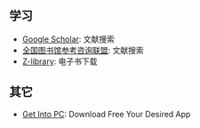 ## 学习
- [Google Scholar](https://scholar.google.com/): 文献搜索
- [全国图书馆参考咨询联盟](http://www.ucdrs.superlib.net/): 文献搜索
- [Z-library](https://zh.singlelogin.re/): 电子书下载

## 其它
- [Get Into PC](https://getintopc.com/): Download Free Your Desired App



